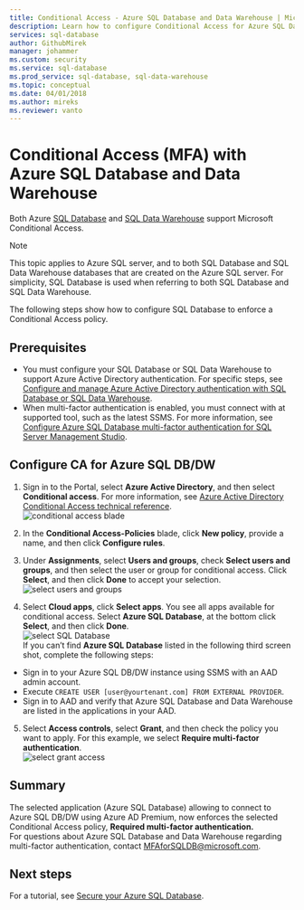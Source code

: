 ```yaml
---
title: Conditional Access - Azure SQL Database and Data Warehouse | Microsoft Doc
description: Learn how to configure Conditional Access for Azure SQL Database and Data Warehouse.
services: sql-database
author: GithubMirek
manager: johammer
ms.custom: security
ms.service: sql-database
ms.prod_service: sql-database, sql-data-warehouse
ms.topic: conceptual
ms.date: 04/01/2018
ms.author: mireks
ms.reviewer: vanto
---
```



# Conditional Access (MFA) with Azure SQL Database and Data Warehouse  

Both Azure [SQL Database](sql-database-technical-overview.md) and [SQL Data Warehouse](../sql-data-warehouse/sql-data-warehouse-overview-what-is.md) support Microsoft Conditional Access. 

> [!NOTE]
> This topic applies to Azure SQL server, and to both SQL Database and SQL Data Warehouse databases that are created on the Azure SQL server. For simplicity, SQL Database is used when referring to both SQL Database and SQL Data Warehouse.

The following steps show how to configure SQL Database to enforce a Conditional Access policy.  

## Prerequisites  
- You must configure your SQL Database or SQL Data Warehouse to support Azure Active Directory authentication. For specific steps, see [Configure and manage Azure Active Directory authentication with SQL Database or SQL Data Warehouse](sql-database-aad-authentication-configure.md).  
- When multi-factor authentication is enabled, you must connect with at supported tool, such as the latest SSMS. For more information, see [Configure Azure SQL Database multi-factor authentication for SQL Server Management Studio](sql-database-ssms-mfa-authentication-configure.md).  

## Configure CA for Azure SQL DB/DW  
1.	Sign in to the Portal, select **Azure Active Directory**, and then select **Conditional access**. For more information, see [Azure Active Directory Conditional Access technical reference](https://docs.microsoft.com/azure/active-directory/active-directory-conditional-access-technical-reference).  
  ![conditional access blade](./media/sql-database-conditional-access/conditional-access-blade.png) 
     
2.	In the **Conditional Access-Policies** blade, click **New policy**, provide a name, and then click **Configure rules**.  
3.	Under **Assignments**, select **Users and groups**, check **Select users and groups**, and then select the user or group for conditional access. Click **Select**, and then click **Done** to accept your selection.  
  ![select users and groups](./media/sql-database-conditional-access/select-users-and-groups.png)  

4.	Select **Cloud apps**, click **Select apps**. You see all apps available for conditional access. Select **Azure SQL Database**, at the bottom click **Select**, and then click **Done**.  
  ![select SQL Database](./media/sql-database-conditional-access/select-sql-database.png)  
  If you can’t find **Azure SQL Database** listed in the following third screen shot, complete the following steps:   
  - Sign in to your Azure SQL DB/DW instance using SSMS with an AAD admin account.  
  - Execute `CREATE USER [user@yourtenant.com] FROM EXTERNAL PROVIDER`.  
  - Sign in to AAD and verify that Azure SQL Database and Data Warehouse are listed in the applications in your AAD.  

5.	Select **Access controls**, select **Grant**, and then check the policy you want to apply. For this example, we select **Require multi-factor authentication**.  
  ![select grant access](./media/sql-database-conditional-access/grant-access.png)  

## Summary  
The selected application (Azure SQL Database) allowing to connect to Azure SQL DB/DW using Azure AD Premium, now enforces the selected Conditional Access policy, **Required multi-factor authentication.**  
For questions about Azure SQL Database and Data Warehouse regarding multi-factor authentication, contact MFAforSQLDB@microsoft.com.  

## Next steps  

For a tutorial, see [Secure your Azure SQL Database](sql-database-security-tutorial.md).
